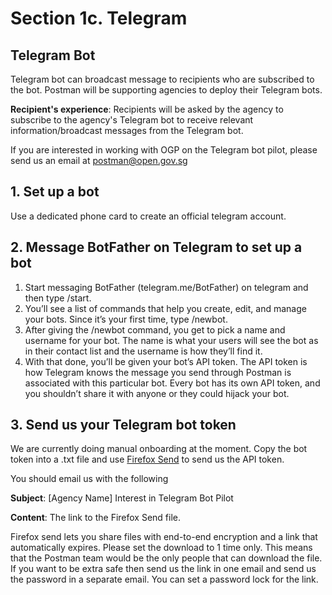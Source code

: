 # Section 1c. Telegram

## Telegram Bot 
Telegram bot can broadcast message to recipients who are subscribed to the bot. Postman will be supporting agencies to deploy their Telegram bots.

**Recipient's experience**: Recipients will be asked by the agency to subscribe to the agency's Telegram bot to receive relevant information/broadcast messages from the Telegram bot. 

If you are interested in working with OGP on the Telegram bot pilot, please send us an email at postman@open.gov.sg

## 1. Set up a bot
Use a dedicated phone card to create an official telegram account. 

## 2. Message BotFather on Telegram to set up a bot
1. Start messaging BotFather (telegram.me/BotFather) on telegram and then type  /start.
2. You’ll see a list of commands that help you create, edit, and manage your bots. Since it’s your first time, type /newbot.
3. After giving the /newbot command, you get to pick a name and username for your bot. The name is what your users will see the bot as in their contact list and the username is how they’ll find it. 
4. With that done, you’ll be given your bot’s API token. The API token is how Telegram knows the message you send through Postman is associated with this particular bot. Every bot has its own API token, and you shouldn’t share it with anyone or they could hijack your bot.

## 3. Send us your Telegram bot token
We are currently doing manual onboarding at the moment. Copy the bot token into a .txt file and use [Firefox Send](https://send.firefox.com/ "Firefox Send") to send us the API token. 

You should email us with the following 

**Subject**: [Agency Name] Interest in Telegram Bot Pilot

**Content**: The link to the Firefox Send file. 

Firefox send lets you share files with end-to-end encryption and a link that automatically expires. Please set the download to 1 time only. This means that the Postman team would be the only people that can download the file. If you want to be extra safe then send us the link in one email and send us the password in a separate email. You can set a password lock for the link. 
